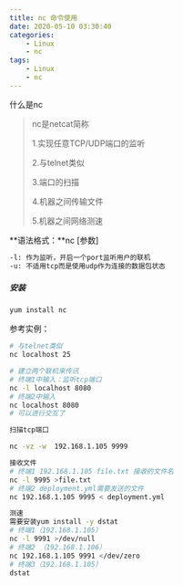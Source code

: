 ```yaml
---
title: nc 命令使用
date: 2020-05-10 03:30:40
categories:
    - Linux
    - nc
tags:
    - Linux
    - nc
---
```


什么是nc

> nc是netcat简称
>
> 1.实现任意TCP/UDP端口的监听
>
> 2.与telnet类似
>
> 3.端口的扫描
>
> 4.机器之间传输文件
>
> 5.机器之间网络测速 

**语法格式：**nc [参数]

```bash
-l: 作为监听，开启一个port监听用户的联机
-u: 不适用tcp而是使用udp作为连接的数据包状态
```

<!-- more -->

##### 安装

```bash
yum install nc
```



参考实例：

```bash
# 与telnet类似
nc localhost 25
```

```bash
# 建立两个联机来传讯
# 终端1中输入：监听tcp端口
nc -l localhost 8080
# 终端2中输入
nc localhost 8080
# 可以进行交互了
```

```bash
扫描tcp端口

nc -vz -w  192.168.1.105 9999
```

```bash
接收文件
# 终端1 192.168.1.105 file.txt 接收的文件名
nc -l 9995 >file.txt
# 终端2 deployment.yml需要发送的文件
nc 192.168.1.105 9995 < deployment.yml
```

```bash
测速
需要安装yum install -y dstat
# 终端1（192.168.1.105）  
nc -l 9991 >/dev/null
# 终端2 （192.168.1.106）
nc 192.168.1.105 9991 </dev/zero
# 终端3（192.168.1.105）
dstat
```




